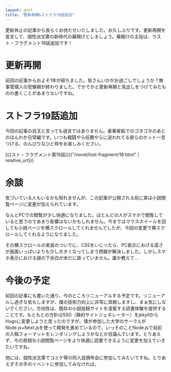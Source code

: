 ```yaml
---
layout: post
title: "更新再開&ストフラ19話追加"
---
```


更新休止の記事から長らくお待たせいたしました。お久しぶりです。更新再開を宣言して、個性派文庫の新時代の幕開けとしましょう。幕開けの主役は、ラスト・フラグメント19話追加です！

# 更新再開

前回の記事からおよそ1年が経ちました。皆さんいかがお過ごしでしょうか？無事管理人の受験期が終わりました。でかでかと更新再開と見出しをつけてみたものの書くことがあまりないですね。

# ストフラ19話追加

今回の記事の目玉と言っても過言ではありません。豪華客船でのゴタゴタのあとのほんわか日常編です。いつも戦闘やら任務やらに追われてる彼らのホット一息つける、のんびりなひと時をお楽しみください。

[ロスト・フラグメント第19話]({{"/novel/lost-fragment/19.html" | relative_url}})

# 余談

気づいている人もいるかも知れませんが、この記事が公開される前に実は小説閲覧ページに変更が加えられています。

なんとPCでの閲覧が少し快適になりました。ほとんどの人がスマホで閲覧していると思うのであまり影響はないかもしれません。今まではマウスホイールを回しても小説ページを横スクロールしてくれませんでしたが、今回の変更で横スクロールしてくれるようになりました。

その横スクロールの実装のついでに、CSSをいじったら、PC表示における高さが画面いっぱいよりも少し大きくなってしまう問題が解決しました。しかしスマホ表示における謎の下余白が未だに直っていません。誰か教えて…

# 今後の予定

前回の記事にも書いた通り、今のところリニューアルする予定です。リニューアルし過ぎな気もしますが、僕の技術力向上に非常に貢献しますし、まぁ気にしないでください。方向性は、既存の小説投稿サイトを凌駕する読書体験を提供することです。もともとの方針はSSG（静的サイトジェネレーター）をjekyllからHugoに変更しようと思ったのですが、僕が参加した大学のサークルがNode.js+Next.jsを使って開発を進めているので、いっそのことNode.jsで自前の入稿フォーマットをレンダリングしようかなとか目論んでいます。とりあえず、今の貧相な小説閲覧ページをより快適に読書できるように変更を加えていきたいですね。

他には、個性派文庫でコミケ等の同人誌頒布会に参加してみたいですね。とりあえずその手のイベントに参加してみなければ。
